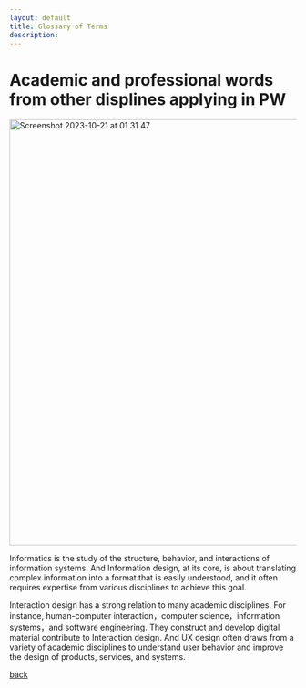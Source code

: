 ```yaml
---
layout: default
title: Glossary of Terms
description: 
---
```


# Academic and professional words from other displines applying in PW

<img width="748" alt="Screenshot 2023-10-21 at 01 31 47" src="https://github.com/jinpeng-leeds/jinpeng-leeds.github.io/assets/146876755/075a6bf1-a7e0-4afa-9cf9-03a1a5c960aa">

Informatics is the study of the structure, behavior, and interactions of information systems.
And Information design, at its core, is about translating complex information into a format that is easily understood, and it often requires expertise from various disciplines to achieve this goal.

Interaction design has a strong relation to many academic disciplines. For instance, human-computer interaction，computer science，information systems，and software engineering. They construct and develop digital material contribute to Interaction design.
And UX design often draws from a variety of academic disciplines to understand user behavior and improve the design of products, services, and systems.

[back](./)
